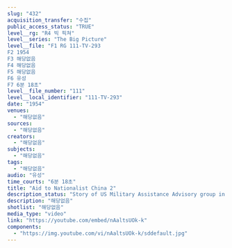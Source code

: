 ```yaml
---
slug: "432"
acquisition_transfer: "수집"
public_access_status: "TRUE"
level__rg: "R4 빅 픽쳐"
level__series: "The Big Picture"
level__file: "F1 RG 111-TV-293
F2 1954
F3 해당없음
F4 해당없음
F5 해당없음
F6 유성
F7 6분 18초"
level__file_number: "111"
level__local_identifier: "111-TV-293"
date: "1954"
venues: 
  - "해당없음"
sources: 
  - "해당없음"
creators: 
  - "해당없음"
subjects: 
  - "해당없음"
tags: 
  - "해당없음"
audio: "유성"
time_courts: "6분 18초"
title: "Aid to Nationalist China 2"
description_status: "Story of US Military Assistance Advisory group in Formosa. Chinese Army training and commandos executing amphibious landing is featured."
description: "해당없음"
shotlist: "해당없음"
media_type: "video"
link: "https://youtube.com/embed/nAaltsUOk-k"
components: 
  - "https://img.youtube.com/vi/nAaltsUOk-k/sddefault.jpg"
---
```

